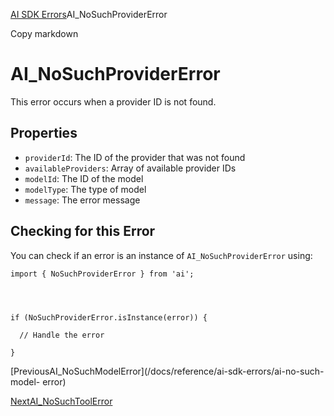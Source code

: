 [AI SDK Errors](/docs/reference/ai-sdk-errors)AI_NoSuchProviderError

Copy markdown

# AI_NoSuchProviderError

This error occurs when a provider ID is not found.

## Properties

  * `providerId`: The ID of the provider that was not found
  * `availableProviders`: Array of available provider IDs
  * `modelId`: The ID of the model
  * `modelType`: The type of model
  * `message`: The error message

## Checking for this Error

You can check if an error is an instance of `AI_NoSuchProviderError` using:

    
    
    import { NoSuchProviderError } from 'ai';
    
    
    
    
    if (NoSuchProviderError.isInstance(error)) {
    
      // Handle the error
    
    }

[PreviousAI_NoSuchModelError](/docs/reference/ai-sdk-errors/ai-no-such-model-
error)

[NextAI_NoSuchToolError](/docs/reference/ai-sdk-errors/ai-no-such-tool-error)

